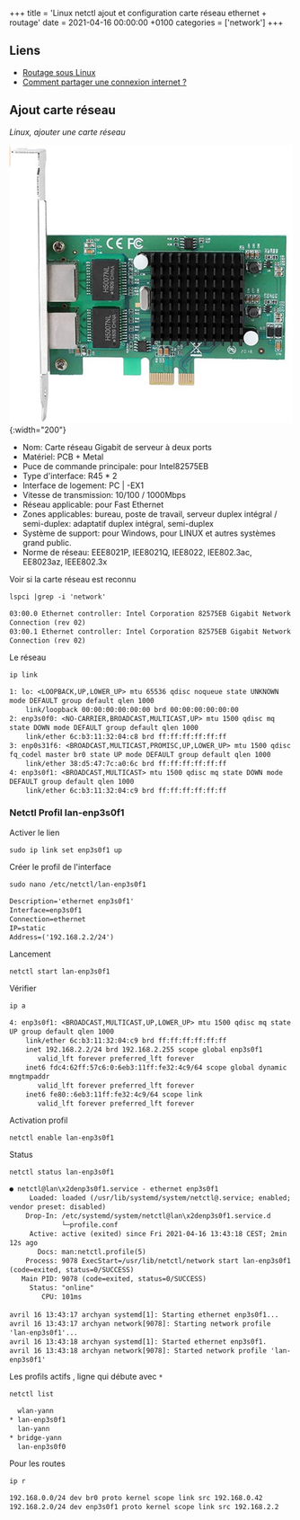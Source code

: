 +++
title = 'Linux netctl ajout et configuration carte réseau ethernet + routage'
date = 2021-04-16 00:00:00 +0100
categories = ['network']
+++
## Liens

* [Routage sous Linux](https://doc.ubuntu-fr.org/routage)
* [Comment partager une connexion internet ?](https://doc.ubuntu-fr.org/partage_de_connexion_internet#avec_le_transfert_d_ip)


## Ajout carte réseau

*Linux, ajouter une carte réseau*

![dual-port-network-card](dual-port-network-card.png){:width="200"}

* Nom: Carte réseau Gigabit de serveur à deux ports
* Matériel: PCB + Metal
* Puce de commande principale: pour Intel82575EB
* Type d'interface: R45 * 2
* Interface de logement: PC | -EX1
* Vitesse de transmission: 10/100 / 1000Mbps
* Réseau applicable: pour Fast Ethernet
* Zones applicables: bureau, poste de travail, serveur duplex intégral / semi-duplex: adaptatif duplex intégral, semi-duplex
* Système de support: pour Windows, pour LINUX et autres systèmes grand public.
* Norme de réseau: EEE8021P, IEE8021Q, IEE8022, IEE802.3ac, EE8023az, IEEE802.3x 

Voir si la carte réseau est reconnu  

    lspci |grep -i 'network'

```
03:00.0 Ethernet controller: Intel Corporation 82575EB Gigabit Network Connection (rev 02)
03:00.1 Ethernet controller: Intel Corporation 82575EB Gigabit Network Connection (rev 02)
```

Le réseau

    ip link 

```
1: lo: <LOOPBACK,UP,LOWER_UP> mtu 65536 qdisc noqueue state UNKNOWN mode DEFAULT group default qlen 1000
    link/loopback 00:00:00:00:00:00 brd 00:00:00:00:00:00
2: enp3s0f0: <NO-CARRIER,BROADCAST,MULTICAST,UP> mtu 1500 qdisc mq state DOWN mode DEFAULT group default qlen 1000
    link/ether 6c:b3:11:32:04:c8 brd ff:ff:ff:ff:ff:ff
3: enp0s31f6: <BROADCAST,MULTICAST,PROMISC,UP,LOWER_UP> mtu 1500 qdisc fq_codel master br0 state UP mode DEFAULT group default qlen 1000
    link/ether 38:d5:47:7c:a0:6c brd ff:ff:ff:ff:ff:ff
4: enp3s0f1: <BROADCAST,MULTICAST> mtu 1500 qdisc mq state DOWN mode DEFAULT group default qlen 1000
    link/ether 6c:b3:11:32:04:c9 brd ff:ff:ff:ff:ff:ff
```

### Netctl Profil lan-enp3s0f1 

Activer le lien

    sudo ip link set enp3s0f1 up

Créer le profil de l'interface  

    sudo nano /etc/netctl/lan-enp3s0f1

```
Description='ethernet enp3s0f1'
Interface=enp3s0f1
Connection=ethernet
IP=static
Address=('192.168.2.2/24')
```

Lancement

    netctl start lan-enp3s0f1

Vérifier

    ip a

```
4: enp3s0f1: <BROADCAST,MULTICAST,UP,LOWER_UP> mtu 1500 qdisc mq state UP group default qlen 1000
    link/ether 6c:b3:11:32:04:c9 brd ff:ff:ff:ff:ff:ff
    inet 192.168.2.2/24 brd 192.168.2.255 scope global enp3s0f1
       valid_lft forever preferred_lft forever
    inet6 fdc4:62ff:57c6:0:6eb3:11ff:fe32:4c9/64 scope global dynamic mngtmpaddr 
       valid_lft forever preferred_lft forever
    inet6 fe80::6eb3:11ff:fe32:4c9/64 scope link 
       valid_lft forever preferred_lft forever
```

Activation profil

    netctl enable lan-enp3s0f1

Status

    netctl status lan-enp3s0f1

```
● netctl@lan\x2denp3s0f1.service - ethernet enp3s0f1
     Loaded: loaded (/usr/lib/systemd/system/netctl@.service; enabled; vendor preset: disabled)
    Drop-In: /etc/systemd/system/netctl@lan\x2denp3s0f1.service.d
             └─profile.conf
     Active: active (exited) since Fri 2021-04-16 13:43:18 CEST; 2min 12s ago
       Docs: man:netctl.profile(5)
    Process: 9078 ExecStart=/usr/lib/netctl/network start lan-enp3s0f1 (code=exited, status=0/SUCCESS)
   Main PID: 9078 (code=exited, status=0/SUCCESS)
     Status: "online"
        CPU: 101ms

avril 16 13:43:17 archyan systemd[1]: Starting ethernet enp3s0f1...
avril 16 13:43:17 archyan network[9078]: Starting network profile 'lan-enp3s0f1'...
avril 16 13:43:18 archyan systemd[1]: Started ethernet enp3s0f1.
avril 16 13:43:18 archyan network[9078]: Started network profile 'lan-enp3s0f1'
```

Les profils actifs , ligne qui débute avec `*`

    netctl list

```
  wlan-yann
* lan-enp3s0f1
  lan-yann
* bridge-yann
  lan-enp3s0f0
```

Pour les routes

    ip r

```
192.168.0.0/24 dev br0 proto kernel scope link src 192.168.0.42 
192.168.2.0/24 dev enp3s0f1 proto kernel scope link src 192.168.2.2 
```


